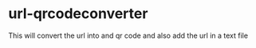 # url-qrcodeconverter
This will convert the url into and qr code and also add the url in a text file
